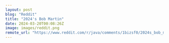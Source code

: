 ```yaml
---
layout: post
blog: "Reddit"
title: "2024's Bob Martin"
date: 2024-03-20T00:08:26Z
image: images/reddit.png
remote_url: "https://www.reddit.com/r/java/comments/1bizsf0/2024s_bob_martin/"
---
```

